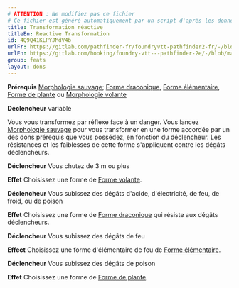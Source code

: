```yaml
---
# ATTENTION : Ne modifiez pas ce fichier
# Ce fichier est généré automatiquement par un script d'après les données du module Foundry VTT officiel et de sa traduction
title: Transformation réactive
titleEn: Reactive Transformation
id: 4Q9Q41KLPYJMdV4b
urlFr: https://gitlab.com/pathfinder-fr/foundryvtt-pathfinder2-fr/-/blob/master/data/feats/4Q9Q41KLPYJMdV4b.htm
urlEn: https://gitlab.com/hooking/foundry-vtt---pathfinder-2e/-/blob/master/packs/data/feats.db/reactive-transformation.json
group: feats
layout: dons
---
```

**Prérequis** [Morphologie sauvage](../spells/morphologie-sauvage.md); [Forme draconique](../spells/forme-de-dragon.md), [Forme élémentaire](../spells/forme-élémentaire.md), [Forme de plante](../spells/forme-de-plante.md) ou [Morphologie volante](../spells/forme-aérienne.md)

**Déclencheur** variable

Vous vous transformez par réflexe face à un danger. Vous lancez [Morphologie sauvage](../spells/morphologie-sauvage.md) pour vous transformer en une forme accordée par un des dons prérequis que vous possédez, en fonction du déclencheur. Les résistances et les faiblesses de cette forme s'appliquent contre les dégâts déclencheurs.

**Déclencheur** Vous chutez de 3 m ou plus

**Effet** Choisissez une forme de [Forme volante](../spells/forme-aérienne.md).

**Déclencheur** Vous subissez des dégâts d'acide, d'électricité, de feu, de froid, ou de poison

**Effet** Choisissez une forme de [Forme draconique](../spells/forme-de-dragon.md) qui résiste aux dégâts déclencheurs.

**Déclencheur** Vous subissez des dégâts de feu

**Effect** Choisissez une forme d'élémentaire de feu de [Forme élémentaire](../spells/forme-élémentaire.md).

**Déclencheur** Vous subissez des dégâts de poison

**Effet** Choisissez une forme de [Forme de plante](../spells/forme-de-plante.md).


